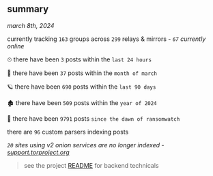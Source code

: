 
## summary
_march 8th, 2024_

currently tracking `163` groups across `299` relays & mirrors - _`67` currently online_

⏲ there have been `3` posts within the `last 24 hours`

🦈 there have been `37` posts within the `month of march`

🪐 there have been `690` posts within the `last 90 days`

🏚 there have been `509` posts within the `year of 2024`

🦕 there have been `9791` posts `since the dawn of ransomwatch`

there are `96` custom parsers indexing posts

_`20` sites using v2 onion services are no longer indexed - [support.torproject.org](https://support.torproject.org/onionservices/v2-deprecation/)_

> see the project [README](https://github.com/joshhighet/ransomwatch#ransomwatch--) for backend technicals

